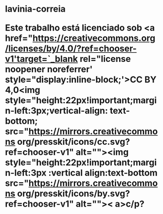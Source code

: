 # lavinia-correia  <p xmlns:cc="http://creativecommons.org/ns#" >Este trabalho está licenciado sob <a href="https://creativecommons.org/licenses/by/4.0/?ref=chooser-v1'target=`_blank rel="license noopener noreferrer' style="display:inline-block;'>CC BY 4,0<img style="height:22px!important;margin-left:3px;vertical-align: text-bottom; src="https://mirrors.creativecommons org/presskit/icons/cc.svg?ref=chooser-v1" alt=""><img style="height:22px!important;margin-left:3px :vertical align:text-bottom src="https://mirrors.creativecommons org/presskit/icons/by.svg?ref=chooser-v1" alt="">< a>c/p?
